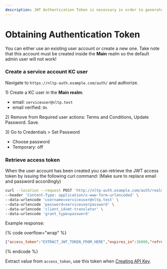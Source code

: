 ```yaml
---
description: JWT Authentication Token is necessary in order to generate new API key.
---
```


# Obtaining Authentication Token

You can either use an existing user account or create a new one. Take note that this account must be created inside the **Main** realm so the default admin user will not work!

### Create a service account KC user

Navigate to `https://nltp-auth.example.com/auth/` and authorize.

1\) Create a KC user in the **Main realm**:

* email: `serviceuser@nltp.test`
* email verified: `On`

2\) Remove from Required user actions: Terms and Conditions, Update Password. Save.

3\) Go to Credentials > Set Password

* Choose password
* Temporary: off

### Retrieve access token

When the user account has been created you can retrieve the JWT access token by issuing the following curl command: (Make sure to replace email and password accordingly)

```bash
curl --location --request POST 'http://nltp-auth.example.com/auth/realms/Main/protocol/openid-connect/token' \
--header 'Content-Type: application/x-www-form-urlencoded' \
--data-urlencode 'username=serviceuser@nltp.test' \
--data-urlencode 'password=serviceuserpassword' \
--data-urlencode 'client_id=mt-translator' \
--data-urlencode 'grant_type=password'
```

Example response:

{% code overflow="wrap" %}
```json
{"access_token":"EXTRACT_JWT_TOKEN_FROM_HERE","expires_in":36000,"refresh_expires_in":1800,"refresh_token":"...","token_type":"Bearer","not-before-policy":0,"session_state":"...","scope":"Groups email profile"}
```
{% endcode %}

Extract value from `access_token`, use this token when [Creating API Key](create-api-key.md).
